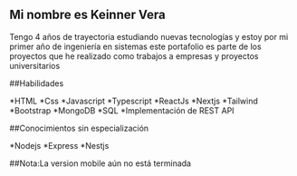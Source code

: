 ## Mi nombre es Keinner Vera
Tengo 4 años de trayectoria estudiando nuevas tecnologías y estoy por mi primer año de ingeniería en sistemas este portafolio es parte de los proyectos que he realizado como trabajos a empresas y proyectos universitarios

##Habilidades

*HTML
*Css
*Javascript
*Typescript
*ReactJs
*Nextjs
*Tailwind 
*Bootstrap
*MongoDB
*SQL
*Implementación de REST API


##Conocimientos sin especialización 

*Nodejs
*Express
*Nestjs


##Nota:La version mobile aún no está terminada
